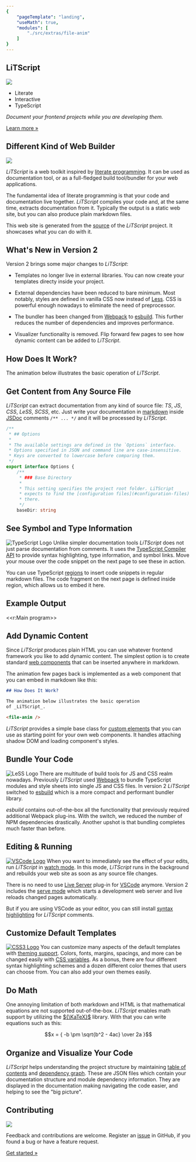 ```yaml
---
{ 
    "pageTemplate": "landing", 
    "useMath": true,
    "modules": [
        "./src/extras/file-anim"
    ]
}
---
```

<section>

# LiTScript
<img src="images/bulb.svg" />

* Literate 
* Interactive 
* TypeScript

_Document your frontend projects while you are developing them._

<a class="strip" href="introduction.html">Learn more »</a>
</section>
<section>

## Different Kind of Web Builder

<a href="https://en.wikipedia.org/wiki/Donald_Knuth">
    <img src="images/knuth-tshirt-show.jpg"/>
</a>

_LiTScript_ is a web toolkit inspired by [literate programming][]. It can
be used as documentation tool, or as a full-fledged build tool/bundler for 
your web applications. 

The fundamental idea of literate programming is that your code and documentation
live together. _LiTScript_ compiles your code and, at the same time, extracts 
documentation from it. Typically the output is a static web site, but you can 
also produce plain markdown files.

This web site is generated from the [source][] of the _LiTScript_ project. It 
showcases what you can do with it.

</section>
<section>

## What's New in Version 2

Version 2 brings some major changes to _LiTScript_:

 *  Templates no longer live in external libraries. You can now create your 
    templates directy inside your project.

 *  External dependencies have been reduced to bare minimum. Most notably, 
    styles are defined in vanilla CSS now instead of [Less][]. CSS is powerful 
    enough nowadays to eliminate the need of preprocessor. 

 *  The bundler has been changed from [Webpack][] to [esbuild][]. This further
    reduces the number of dependencies and improves performance.

 *  Visualizer functionality is removed. Flip forward few pages to see how 
    dynamic content can be added to _LiTScript_.

</section>
<section>

## How Does It Work?

The animation below illustrates the basic operation of _LiTScript_.

<file-anim />

</section>
<section>

## Get Content from Any Source File

_LiTScript_ can extract documentation from any kind of source file: _TS_, _JS_, 
_CSS_, _LeSS_, _SCSS_, etc. Just write your documentation in [markdown][] inside 
[JSDoc][] comments `/** ... */` and it will be processed by _LiTScript_.

``` ts
/**
 * ## Options
 * 
 * The available settings are defined in the `Options` interface. 
 * Options specified in JSON and command line are case-insensitive. 
 * Keys are converted to lowercase before comparing them.
 */
export interface Options {
    /**
     * ### Base Directory
     * 
     * This setting specifies the project root folder. LiTScript 
     * expects to find the [configuration files](#configuration-files) 
     * there.
     */
    baseDir: string
```

</section>
<section>

## See Symbol and Type Information

![TypeScript Logo](images/typescriptlang-icon.svg)
Unlike simpler documentation tools _LiTScript_ does not just parse documentation 
from comments. It uses the [TypeScript Compiler API][] to provide syntax 
highlighting, type information, and symbol links. Move your mouse over the code 
snippet on the next page to see these in action. 

You can use TypeScript [regions][] to insert code snippets in regular markdown 
files. The code fragment on the next page is defined inside region, which allows 
us to embed it here.

</section>
<section>

## Example Output

<<r:Main program>>

</section>
<section>

## Add Dynamic Content

Since _LiTScript_ produces plain HTML you can use whatever frontend framework 
you like to add dynamic content. The simplest option is to create standard 
[web components][] that can be inserted anywhere in markdown.

The animation few pages back is implemented as a web component that you can 
embed in markdown like this:
```markdown
## How Does It Work?

The animation below illustrates the basic operation 
of _LiTScript_.

<file-anim />
```

_LiTScript_ provides a simple base class for [custom elements][] that you can
use as starting point for your own web components. It handles attaching shadow
DOM and loading component's styles.

</section>
<section>

## Bundle Your Code

![LeSS Logo](images/esbuild.svg)
There are multitude of build tools for JS and CSS realm nowadays. Previously
_LiTScript_ used [Webpack][] to bundle TypeScript modules and style sheets into 
single JS and CSS files. In version 2 _LiTScript_ switched to [esbuild][] which
is a more compact and performant bundler library.

_esbuild_ contains out-of-the-box all the functionality that previously required 
additional Webpack plug-ins. With the switch, we reduced the number of NPM 
dependencies drastically. Another upshot is that bundling completes much faster 
than before.

</section>
<section>

## Editing & Running

[![VSCode Logo](images/Visual_Studio_Code_1.18_icon.svg)][VSCode]
When you want to immediately see the effect of your edits, run  _LiTScript_ in 
[watch mode][]. In this mode, _LiTScript_ runs in the background and rebuilds
your web site as soon as any source file changes. 

There is no need to use [Live Server][] plug-in for [VSCode][] anymore. Version 
2 includes the [serve mode][] which starts a development web server and live 
reloads changed pages automatically.

But if you are using VSCode as your editor, you can still install 
[syntax highlighting][] for _LiTScript_ comments.

</section>
<section>

## Customize Default Templates

[![CSS3 Logo](images/css3-logo.svg)][CSS]
You can customize many aspects of the default templates with 
[theming support][]. Colors, fonts, margins, spacings, and more can be changed 
easily with [CSS variables][]. As a bonus, there are four different syntax 
highlighting schemes and a dozen different color themes that users can choose 
from. You can also add your own themes easily.

</section>
<section>

## Do Math

One annoying limitation of both markdown and HTML is that mathematical equations 
are not supported out-of-the-box. _LiTScript_ enables math support by utilizing 
the [${\KaTeX}$][KaTeX] library. With that you can write equations such as this:

$$x = { -b \pm \sqrt{b^2 - 4ac} \over 2a }$$

</section>
<section>

## Organize and Visualize Your Code

_LiTScript_ helps understanding the project structure by maintaining 
[table of contents][] and [dependency graph][]. These are JSON files which
contain your documentation structure and module dependency information. They
are displayed in the documentation making navigating the code easier, and 
helping to see the "big picture".

</section>
<section>

## Contributing
<img src="images/bulb.svg" />

Feedback and contributions are welcome. Register an [issue][] in GitHub, if
you found a bug or have a feature request.

<a class="strip" href="getting-started.html">Get started »</a>
</section>

[literate programming]: https://en.wikipedia.org/wiki/Literate_programming
[TypeScript]: http://www.typescriptlang.org
[markdown]: https://commonmark.org/
[wiki]: https://guides.github.com/features/wikis/
[source]: https://github.com/johtela/litscript
[JSDoc]: https://en.wikipedia.org/wiki/JSDoc
[TypeScript Compiler API]: https://github.com/microsoft/TypeScript/wiki/Using-the-Compiler-API
[regions]: src/region.html
[web components]: https://developer.mozilla.org/en-US/docs/Web/API/Web_components
[custom elements]: src/custom-elem.html
[Webpack]: https://webpack.js.org/
[esbuild]: https://esbuild.github.io/
[VSCode]: https://code.visualstudio.com/
[watch mode]: src/config.html#watch-mode
[serve mode]: src/config.html#serve-mode
[Live Server]: https://marketplace.visualstudio.com/items?itemName=ritwickdey.LiveServer
[theming support]: /site/styles/theme.html
[LeSS]: http://lesscss.org/
[CSS]: https://developer.mozilla.org/en-US/docs/Web/CSS
[CSS variables]: https://developer.mozilla.org/en-US/docs/Web/CSS/Using_CSS_custom_properties
[KaTeX]: https://katex.org/
[table of contents]: src/config.html#toc-file
[dependency graph]: src/dependency-graph.html
[issue]: https://github.com/johtela/litscript/issues
[syntax highlighting]: https://marketplace.visualstudio.com/items?itemName=johtela.vscode-litscript-highlighting